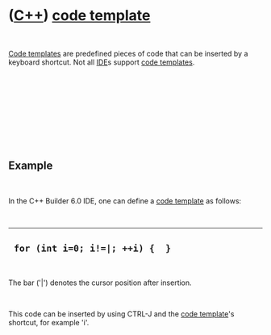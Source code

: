 



 

 

 

 

 

([C++](Cpp.htm)) [code template](CppCodeTemplate.htm)
=====================================================

 

[Code templates](CppCodeTemplate.htm) are predefined pieces of code that
can be inserted by a keyboard shortcut. Not all [IDE](CppIde.htm)s
support [code templates](CppCodeTemplate.htm).

 

 

 

 

 

Example
-------

 

In the C++ Builder 6.0 IDE, one can define a [code
template](CppCodeTemplate.htm) as follows:

 

  ----------------------------------
  ` for (int i=0; i!=|; ++i) {  }`
  ----------------------------------

 

The bar ('|') denotes the cursor position after insertion.

 

This code can be inserted by using CTRL-J and the [code
template](CppCodeTemplate.htm)'s shortcut, for example 'i'.

 

 

 

 

 





 



